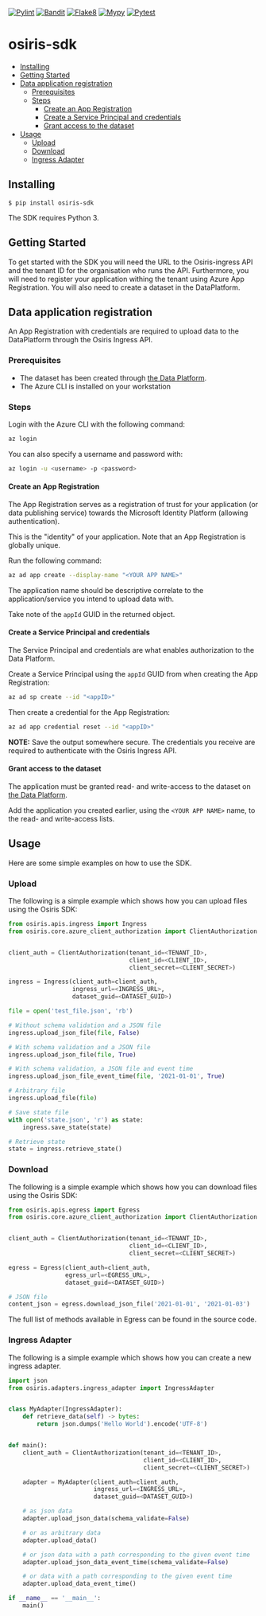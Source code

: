 [![Pylint](https://github.com/Open-Dataplatform/osiris-sdk/actions/workflows/pylint.yml/badge.svg)](https://github.com/Open-Dataplatform/osiris-sdk/actions/workflows/pylint.yml)
[![Bandit](https://github.com/Open-Dataplatform/osiris-sdk/actions/workflows/bandit.yml/badge.svg)](https://github.com/Open-Dataplatform/osiris-sdk/actions/workflows/bandit.yml)
[![Flake8](https://github.com/Open-Dataplatform/osiris-sdk/actions/workflows/flake8.yml/badge.svg)](https://github.com/Open-Dataplatform/osiris-sdk/actions/workflows/flake8.yml)
[![Mypy](https://github.com/Open-Dataplatform/osiris-sdk/actions/workflows/mypy.yml/badge.svg)](https://github.com/Open-Dataplatform/osiris-sdk/actions/workflows/mypy.yml)
[![Pytest](https://github.com/Open-Dataplatform/osiris-sdk/actions/workflows/pytest.yml/badge.svg)](https://github.com/Open-Dataplatform/osiris-sdk/actions/workflows/pytest.yml)


# osiris-sdk <!-- omit in toc -->

- [Installing](#installing)
- [Getting Started](#getting-started)
- [Data application registration](#data-application-registration)
  - [Prerequisites](#prerequisites)
  - [Steps](#steps)
    - [Create an App Registration](#create-an-app-registration)
    - [Create a Service Principal and credentials](#create-a-service-principal-and-credentials)
    - [Grant access to the dataset](#grant-access-to-the-dataset)
- [Usage](#usage)
  - [Upload](#upload)
  - [Download](#download)
  - [Ingress Adapter](#ingress-adapter)


## Installing

``` shell
$ pip install osiris-sdk
```
The SDK requires Python 3.

## Getting Started

To get started with the SDK you will need the URL to the Osiris-ingress API and the tenant ID for the
organisation who runs the API. Furthermore, you will need to register your application withing the tenant
using Azure App Registration. You will also need to create a dataset in the DataPlatform.

## Data application registration
An App Registration with credentials are required to upload data to the DataPlatform through the Osiris Ingress API.


### Prerequisites

* The dataset has been created through [the Data Platform](https://dataplatform.energinet.dk/).
* The Azure CLI is installed on your workstation

### Steps
Login with the Azure CLI with the following command:

``` bash
az login
```

You can also specify a username and password with:

``` bash
az login -u <username> -p <password>
```

#### Create an App Registration
The App Registration serves as a registration of trust for your application (or data publishing service) towards the Microsoft Identity Platform (allowing authentication).

This is the "identity" of your application.
Note that an App Registration is globally unique.

Run the following command:
``` bash
az ad app create --display-name "<YOUR APP NAME>"
```

The application name should be descriptive correlate to the application/service you intend to upload data with.

Take note of the `appId` GUID in the returned object.


#### Create a Service Principal and credentials
The Service Principal and credentials are what enables authorization to the Data Platform.

Create a Service Principal using the `appId` GUID from when creating the App Registration:
``` bash
az ad sp create --id "<appID>"
```

Then create a credential for the App Registration:

``` bash
az ad app credential reset --id "<appID>"
```

**NOTE:** Save the output somewhere secure. The credentials you receive are required to authenticate with the Osiris Ingress API.


#### Grant access to the dataset
The application must be granted read- and write-access to the dataset on [the Data Platform](https://dataplatform.energinet.dk/).

Add the application you created earlier, using the `<YOUR APP NAME>` name, to the read- and write-access lists.

## Usage
Here are some simple examples on how to use the SDK.

### Upload
The following is a simple example which shows how you can upload files using the Osiris SDK:
``` python
from osiris.apis.ingress import Ingress
from osiris.core.azure_client_authorization import ClientAuthorization


client_auth = ClientAuthorization(tenant_id=<TENANT_ID>,
                                  client_id=<CLIENT_ID>,
                                  client_secret=<CLIENT_SECRET>)

ingress = Ingress(client_auth=client_auth,
                  ingress_url=<INGRESS_URL>,
                  dataset_guid=<DATASET_GUID>)

file = open('test_file.json', 'rb')

# Without schema validation and a JSON file
ingress.upload_json_file(file, False)

# With schema validation and a JSON file
ingress.upload_json_file(file, True)

# With schema validation, a JSON file and event time
ingress.upload_json_file_event_time(file, '2021-01-01', True)

# Arbitrary file
ingress.upload_file(file)

# Save state file
with open('state.json', 'r') as state:
    ingress.save_state(state)

# Retrieve state
state = ingress.retrieve_state()
```

### Download
The following is a simple example which shows how you can download files using the Osiris SDK:
``` python
from osiris.apis.egress import Egress
from osiris.core.azure_client_authorization import ClientAuthorization


client_auth = ClientAuthorization(tenant_id=<TENANT_ID>,
                                  client_id=<CLIENT_ID>,
                                  client_secret=<CLIENT_SECRET>)

egress = Egress(client_auth=client_auth,
                egress_url=<EGRESS_URL>,
                dataset_guid=<DATASET_GUID>)

# JSON file
content_json = egress.download_json_file('2021-01-01', '2021-01-03')
```

The full list of methods available in Egress can be found in the source code.

### Ingress Adapter
The following is a simple example which shows how you can create a new ingress adapter.
``` python
import json
from osiris.adapters.ingress_adapter import IngressAdapter


class MyAdapter(IngressAdapter):
    def retrieve_data(self) -> bytes:
        return json.dumps('Hello World').encode('UTF-8')


def main():
    client_auth = ClientAuthorization(tenant_id=<TENANT_ID>,
                                      client_id=<CLIENT_ID>,
                                      client_secret=<CLIENT_SECRET>)

    adapter = MyAdapter(client_auth=client_auth,
                        ingress_url=<INGRESS_URL>,
                        dataset_guid=<DATASET_GUID>)

    # as json data
    adapter.upload_json_data(schema_validate=False)

    # or as arbitrary data
    adapter.upload_data()

    # or json data with a path corresponding to the given event time
    adapter.upload_json_data_event_time(schema_validate=False)

    # or data with a path corresponding to the given event time
    adapter.upload_data_event_time()

if __name__ == '__main__':
    main()
```
